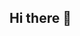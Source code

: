 ## Hi there 👋

<!--
**parrisdc/parrisdc** is a ✨ _special_ ✨ repository because its `README.md` (this file) appears on your GitHub profile.

- 🔭 I’m currently working on nothing at the moment.
- 🌱 I’m currently learning ...
- 👯 I’m looking to collaborate on editing documentation, possibly working translating between English-Spanish
- 🤔 I’m looking for help with ...
- 💬 Ask me about ...
- 📫 Reach me @doncp@matrix.org
- 😄 Pronouns: He/Him, just don't call me late for dinner
- ⚡ Fun fact: Ages ago I wrote a Bash script to create a "recycle bin" for the Bash shell. Not very advanced, but a fun little project.
-->
